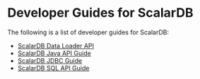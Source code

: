 # Developer Guides for ScalarDB

The following is a list of developer guides for ScalarDB:

- [ScalarDB Data Loader API](scalardb-data-loader/easy-to-start.md)
- [ScalarDB Java API Guide](api-guide.md)
- [ScalarDB JDBC Guide](scalardb-sql/jdbc-guide.md)
- [ScalarDB SQL API Guide](scalardb-sql/sql-api-guide.md)

